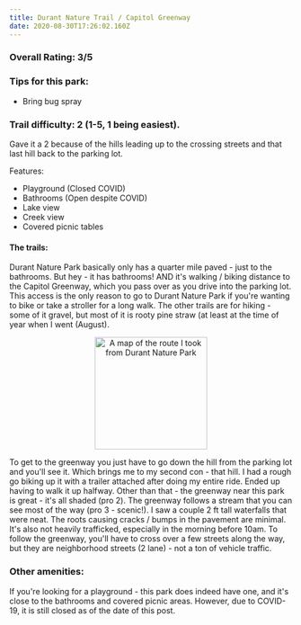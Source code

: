```yaml
---
title: Durant Nature Trail / Capitol Greenway
date: 2020-08-30T17:26:02.160Z
---
```

### Overall Rating: 3/5
### Tips for this park:

- Bring bug spray

### Trail difficulty: 2 (1-5, 1 being easiest). 
Gave it a 2 because of the hills leading up to the crossing streets and that last hill back to the parking lot.

Features:

- Playground (Closed COVID)
- Bathrooms (Open despite COVID)
- Lake view
- Creek view
- Covered picnic tables

#### The trails: 
Durant Nature Park basically only has a quarter mile paved - just to the bathrooms. But hey - it has bathrooms! AND it's walking / biking distance to the Capitol Greenway, which you pass over as you drive into the parking lot. This access is the only reason to go to Durant Nature Park if you're wanting to bike or take a stroller for a long walk. The other trails are for hiking - some of it gravel, but most of it is rooty pine straw (at least at the time of year when I went (August). 

<div style="text-align: center;">
<img src='/images/uploads/69fe9ac2-bbf5-4909-8d8d-542dfae3c71f_1_201_a.jpeg' alt='A map of the route I took from Durant Nature Park' style="width:200px;"/>
</div>

To get to the greenway you just have to go down the hill from the parking lot and you'll see it. Which brings me to my second con - that hill. I had a rough go biking up it with a trailer attached after doing my entire ride. Ended up having to walk it up halfway. Other than that - the greenway near this park is great - it's all shaded (pro 2). The greenway follows a stream that you can see most of the way (pro 3 - scenic!). I saw a couple 2 ft tall waterfalls that were neat. The roots causing cracks / bumps in the pavement are minimal. It's also not heavily trafficked, especially in the morning before 10am. To follow the greenway, you'll have to cross over a few streets along the way, but they are neighborhood streets (2 lane) - not a ton of vehicle traffic.
### Other amenities:
If you're looking for a playground - this park does indeed have one, and it's close to the bathrooms and covered picnic areas. However, due to COVID-19, it is still closed as of the date of this post.
